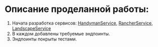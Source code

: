 # Описание проделанной работы:
1. Начата разработка сервисов: [HandymanService](/HandymanService), [RancherService](/RancherService), [LandscapeService](/LandscapeService)
2. В каждом добавлены требуемые эндпоинты. 
3. Эндпоинты покрыты тестами.
